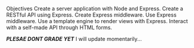 Objectives
Create a server application with Node and Express.
Create a RESTful API using Express.
Create Express middleware.
Use Express middleware.
Use a template engine to render views with Express.
Interact with a self-made API through HTML forms.

***PLESAE DONT GRADE YET*** I will update momentarily...
